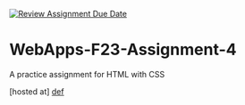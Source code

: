 [![Review Assignment Due Date](https://classroom.github.com/assets/deadline-readme-button-24ddc0f5d75046c5622901739e7c5dd533143b0c8e959d652212380cedb1ea36.svg)](https://classroom.github.com/a/4tKarLeg)
# WebApps-F23-Assignment-4
A practice assignment for HTML with CSS

[hosted at] [def]

[def]: https://44-563-webapps-f23.github.io/44563-webapps-f23-assignment3-yeswanthkanakala07/playpart.html




